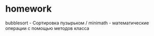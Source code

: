 # homework
bubblesort - Сортировка пузырьком /
minimath - математические операции с помощью методов класса
